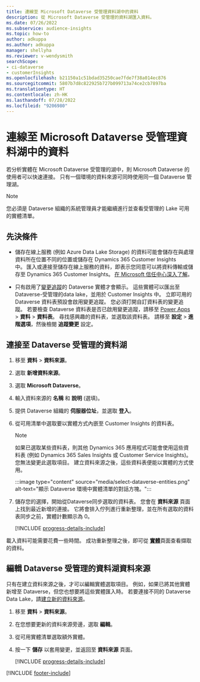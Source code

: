 ```yaml
---
title: 連線至 Microsoft Dataverse 受管理資料湖中的資料
description: 從 Microsoft Dataverse 受管理的資料湖匯入資料。
ms.date: 07/26/2022
ms.subservice: audience-insights
ms.topic: how-to
author: adkuppa
ms.author: adkuppa
manager: shellyha
ms.reviewer: v-wendysmith
searchScope:
- ci-dataverse
- customerInsights
ms.openlocfilehash: b21150a1c51bdad35250cae7fde7f38a014ec876
ms.sourcegitcommit: 5807b7d8c822925b727b099713a74ce2cb7897ba
ms.translationtype: HT
ms.contentlocale: zh-HK
ms.lasthandoff: 07/28/2022
ms.locfileid: "9206980"
---
```

# <a name="connect-to-data-in-a-microsoft-dataverse-managed-data-lake"></a>連線至 Microsoft Dataverse 受管理資料湖中的資料

若分析實體在 Microsoft Dataverse 受管理的湖中，則 Microsoft Dataverse 的使用者可以快速連接。 只有一個環境的資料來源可同時使用同一個 Dataverse 管理湖。

> [!NOTE]
> 您必須是 Dataverse 組織的系統管理員才能繼續進行並查看受管理的 Lake 可用的實體清單。

## <a name="prerequisites"></a>先決條件

- 儲存在線上服務 (例如 Azure Data Lake Storage) 的資料可能會儲存在與處理資料所在位置不同的位置或儲存在 Dynamics 365 Customer Insights 中。 匯入或連接至儲存在線上服務的資料，即表示您同意可以將資料傳輸或儲存至 Dynamics 365 Customer Insights。 [在 Microsoft 信任中心深入了解](https://www.microsoft.com/trust-center)。

- 只有啟用了[變更追蹤](/power-platform/admin/enable-change-tracking-control-data-synchronization)的 Dataverse 實體才會顯示。 這些實體可以匯出至 Dataverse-受管理的data lake，並用於 Customer Insights 中。 立即可用的 Dataverse 資料表預設會啟用變更追蹤。 您必須打開自訂資料表的變更追蹤。 若要檢查 Dataverse 資料表是否已啟用變更追蹤，請移至 [Power Apps](https://make.powerapps.com) > **資料** > **資料表**。 尋找感興趣的資料表，並選取該資料表。 請移至 **設定** > **進階選項**，然後檢閱 **追蹤變更** 設定。

## <a name="connect-to-a-dataverse-managed-lake"></a>連接至 Dataverse 受管理的資料湖

1. 移至 **資料** > **資料來源**。

1. 選取 **新增資料來源**。

1. 選取 **Microsoft Dataverse**。

1. 輸入資料來源的 **名稱** 和 **說明** (選填)。

1. 提供 Dataverse 組織的 **伺服器位址**，並選取 **登入**。

1. 從可用清單中選取要以實體方式內嵌至 Customer Insights 的資料表。

   > [!NOTE]
   > 如果已選取某些資料表，則其他 Dynamics 365 應用程式可能會使用這些資料表 (例如 Dynamics 365 Sales Insights 或 Customer Service Insights)。 您無法變更此選取項目。 建立資料來源之後，這些資料表便能以實體的方式使用。

    :::image type="content" source="media/select-dataverse-entities.png" alt-text="顯示 Dataverse 環境中實體清單的對話方塊。":::

1. 儲存您的選擇，開始從Dataverse同步選取的資料表。 您會在 **資料來源** 頁面上找到最近新增的連接。 它將會排入佇列進行重新整理，並在所有選取的資料表同步之前，實體計數顯示為 0。

   [!INCLUDE [progress-details-include](includes/progress-details-pane.md)]

載入資料可能需要花費一些時間。 成功重新整理之後，即可從 [**實體**](entities.md)頁面查看擷取的資料。

## <a name="edit-a-dataverse-managed-lake-data-source"></a>編輯 Dataverse 受管理的資料湖資料來源

只有在建立資料來源之後，才可以編輯實體選取項目。 例如，如果已將其他實體新增至 Dataverse，但您也想要將這些實體匯入時。
若要連接不同的 Dataverse Data Lake，請[建立新的資料來源](#connect-to-a-dataverse-managed-lake)。

1. 移至 **資料** > **資料來源**。

1. 在您想要更新的資料來源旁邊，選取 **編輯**。

1. 從可用實體清單選取額外實體。

1. 按一下 **儲存** 以套用變更，並返回至 **資料來源** 頁面。

   [!INCLUDE [progress-details-include](includes/progress-details-pane.md)]

[!INCLUDE [footer-include](includes/footer-banner.md)]
